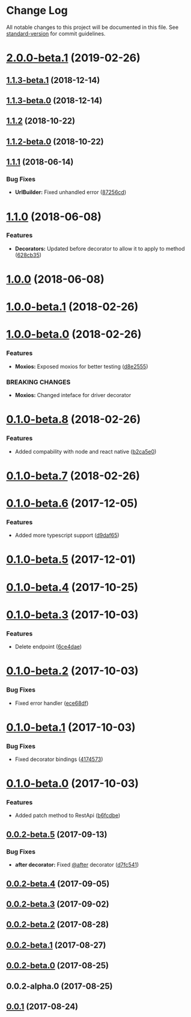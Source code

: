 # Change Log

All notable changes to this project will be documented in this file. See [standard-version](https://github.com/conventional-changelog/standard-version) for commit guidelines.

# [2.0.0-beta.1](https://github.com/casual-solutions/type-api/compare/v2.0.0-beta.0...v2.0.0-beta.1) (2019-02-26)



<a name="1.1.3-beta.1"></a>
## [1.1.3-beta.1](https://github.com/casual-solutions/type-api/compare/v1.1.3-beta.0...v1.1.3-beta.1) (2018-12-14)



<a name="1.1.3-beta.0"></a>
## [1.1.3-beta.0](https://github.com/casual-solutions/type-api/compare/v1.1.2...v1.1.3-beta.0) (2018-12-14)



<a name="1.1.2"></a>
## [1.1.2](https://github.com/casual-solutions/type-api/compare/v1.1.2-beta.0...v1.1.2) (2018-10-22)



<a name="1.1.2-beta.0"></a>
## [1.1.2-beta.0](https://github.com/casual-solutions/type-api/compare/v1.1.1...v1.1.2-beta.0) (2018-10-22)



<a name="1.1.1"></a>
## [1.1.1](https://www.github.com/casual-solutions/type-api/compare/v1.1.0...v1.1.1) (2018-06-14)


### Bug Fixes

* **UrlBuilder:** Fixed unhandled error ([87256cd](https://www.github.com/casual-solutions/type-api/commit/87256cd))



<a name="1.1.0"></a>
# [1.1.0](https://www.github.com/casual-solutions/type-api/compare/v1.0.0...v1.1.0) (2018-06-08)


### Features

* **Decorators:** Updated before decorator to allow it to apply to method ([628cb35](https://www.github.com/casual-solutions/type-api/commit/628cb35))



<a name="1.0.0"></a>
# [1.0.0](https://www.github.com/casual-solutions/type-api/compare/v1.0.0-beta.1...v1.0.0) (2018-06-08)



<a name="1.0.0-beta.1"></a>
# [1.0.0-beta.1](https://www.github.com/casual-solutions/type-api/compare/v1.0.0-beta.0...v1.0.0-beta.1) (2018-02-26)



<a name="1.0.0-beta.0"></a>
# [1.0.0-beta.0](https://www.github.com/casual-solutions/type-api/compare/v0.1.0-beta.8...v1.0.0-beta.0) (2018-02-26)


### Features

* **Moxios:** Exposed moxios for better testing ([d8e2555](https://www.github.com/casual-solutions/type-api/commit/d8e2555))


### BREAKING CHANGES

* **Moxios:** Changed inteface for driver decorator



<a name="0.1.0-beta.8"></a>
# [0.1.0-beta.8](https://www.github.com/casual-solutions/type-api/compare/v0.1.0-beta.7...v0.1.0-beta.8) (2018-02-26)


### Features

* Added compability with node and react native ([b2ca5e0](https://www.github.com/casual-solutions/type-api/commit/b2ca5e0))



<a name="0.1.0-beta.7"></a>
# [0.1.0-beta.7](https://www.github.com/casual-solutions/type-api/compare/v0.1.0-beta.6...v0.1.0-beta.7) (2018-02-26)



<a name="0.1.0-beta.6"></a>
# [0.1.0-beta.6](https://www.github.com/casual-solutions/type-api/compare/v0.1.0-beta.5...v0.1.0-beta.6) (2017-12-05)


### Features

* Added more typescript support ([d9daf65](https://www.github.com/casual-solutions/type-api/commit/d9daf65))



<a name="0.1.0-beta.5"></a>
# [0.1.0-beta.5](https://www.github.com/casual-solutions/type-api/compare/v0.1.0-beta.4...v0.1.0-beta.5) (2017-12-01)



<a name="0.1.0-beta.4"></a>
# [0.1.0-beta.4](https://www.github.com/casual-solutions/type-api/compare/v0.1.0-beta.3...v0.1.0-beta.4) (2017-10-25)



<a name="0.1.0-beta.3"></a>
# [0.1.0-beta.3](https://www.github.com/casual-solutions/type-api/compare/v0.1.0-beta.2...v0.1.0-beta.3) (2017-10-03)


### Features

* Delete endpoint ([6ce4dae](https://www.github.com/casual-solutions/type-api/commit/6ce4dae))



<a name="0.1.0-beta.2"></a>
# [0.1.0-beta.2](https://www.github.com/casual-solutions/type-api/compare/v0.1.0-beta.1...v0.1.0-beta.2) (2017-10-03)


### Bug Fixes

* Fixed error handler ([ece68df](https://www.github.com/casual-solutions/type-api/commit/ece68df))



<a name="0.1.0-beta.1"></a>
# [0.1.0-beta.1](https://www.github.com/casual-solutions/type-api/compare/v0.1.0-beta.0...v0.1.0-beta.1) (2017-10-03)


### Bug Fixes

* Fixed decorator bindings ([4174573](https://www.github.com/casual-solutions/type-api/commit/4174573))



<a name="0.1.0-beta.0"></a>
# [0.1.0-beta.0](https://www.github.com/casual-solutions/type-api/compare/v0.0.2-beta.5...v0.1.0-beta.0) (2017-10-03)


### Features

* Added patch method to RestApi ([b6fcdbe](https://www.github.com/casual-solutions/type-api/commit/b6fcdbe))



<a name="0.0.2-beta.5"></a>
## [0.0.2-beta.5](https://www.github.com/casual-solutions/type-api/compare/v0.0.2-beta.4...v0.0.2-beta.5) (2017-09-13)


### Bug Fixes

* **after decorator:** Fixed [@after](https://github.com/after) decorator ([d7fc541](https://www.github.com/casual-solutions/type-api/commit/d7fc541))



<a name="0.0.2-beta.4"></a>
## [0.0.2-beta.4](https://www.github.com/casual-solutions/type-api/compare/v0.0.2-beta.3...v0.0.2-beta.4) (2017-09-05)



<a name="0.0.2-beta.3"></a>
## [0.0.2-beta.3](https://www.github.com/casual-solutions/type-api/compare/v0.0.2-beta.2...v0.0.2-beta.3) (2017-09-02)



<a name="0.0.2-beta.2"></a>
## [0.0.2-beta.2](https://www.github.com/casual-solutions/type-api/compare/v0.0.2-beta.1...v0.0.2-beta.2) (2017-08-28)



<a name="0.0.2-beta.1"></a>
## [0.0.2-beta.1](https://www.github.com/casual-solutions/type-api/compare/v0.0.2-beta.0...v0.0.2-beta.1) (2017-08-27)



<a name="0.0.2-beta.0"></a>
## [0.0.2-beta.0](https://www.github.com/casual-solutions/type-api/compare/v0.0.2-alpha.0...v0.0.2-beta.0) (2017-08-25)



<a name="0.0.2-alpha.0"></a>
## 0.0.2-alpha.0 (2017-08-25)



<a name="0.0.1"></a>
## [0.0.1](https://www.github.com/casual-solutions/type-api/compare/v1.7.0...v0.0.1) (2017-08-24)
